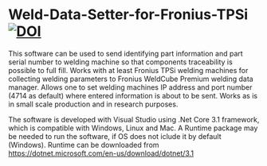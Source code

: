 # Weld-Data-Setter-for-Fronius-TPSi  [![DOI](https://zenodo.org/badge/701179267.svg)](https://zenodo.org/doi/10.5281/zenodo.10039267)

This software can be used to send identifying part information and part serial number to welding machine so that components traceability is possible to full fill. Works with at least Fronius TPSi welding machines for collecting welding parameters to Fronius WeldCube Premium welding data manager. Allows one to set welding machines IP address and port number (4714 as default) where entered information is about to be sent. Works as is in small scale production and in research purposes.

The software is developed with Visual Studio using .Net Core 3.1 framework, which is compatible with Windows, Linux and Mac. A Runtime package may be needed to run the software, if OS does not iclude it by default (Windows). Runtime can be downloaded from https://dotnet.microsoft.com/en-us/download/dotnet/3.1 

